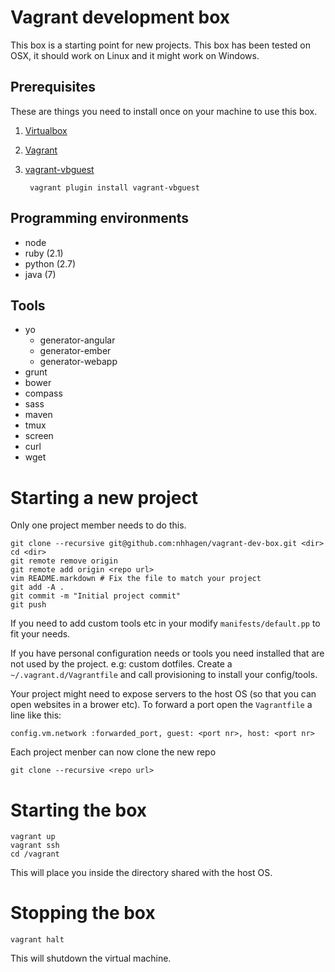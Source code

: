 # Vagrant development box

This box is a starting point for new projects. This box has been tested on OSX, it should work on Linux and it might work on Windows.

## Prerequisites

These are things you need to install once on your machine to use this box.

1. [Virtualbox](https://www.virtualbox.org/)
2. [Vagrant](http://www.vagrantup.com/)
3. [vagrant-vbguest](https://github.com/dotless-de/vagrant-vbguest)

        vagrant plugin install vagrant-vbguest

## Programming environments

* node
* ruby (2.1)
* python (2.7)
* java (7)

## Tools

* yo
    * generator-angular
    * generator-ember
    * generator-webapp
* grunt
* bower
* compass
* sass
* maven
* tmux
* screen
* curl
* wget

# Starting a new project

Only one project member needs to do this.

    git clone --recursive git@github.com:nhhagen/vagrant-dev-box.git <dir>
    cd <dir>
    git remote remove origin
    git remote add origin <repo url>
    vim README.markdown # Fix the file to match your project
    git add -A .
    git commit -m "Initial project commit"
    git push

If you need to add custom tools etc in your modify `manifests/default.pp` to fit your needs.

If you have personal configuration needs or tools you need installed that are not used by the project. e.g: custom
dotfiles. Create a `~/.vagrant.d/Vagrantfile` and call provisioning to install your config/tools.

Your project might need to expose servers to the host OS (so that you can open websites in a brower etc). To forward a
port open the `Vagrantfile` a line like this:

    config.vm.network :forwarded_port, guest: <port nr>, host: <port nr>

Each project menber can now clone the new repo

    git clone --recursive <repo url>

# Starting the box

    vagrant up
    vagrant ssh
    cd /vagrant

This will place you inside the directory shared with the host OS.

# Stopping the box

    vagrant halt

This will shutdown the virtual machine.

